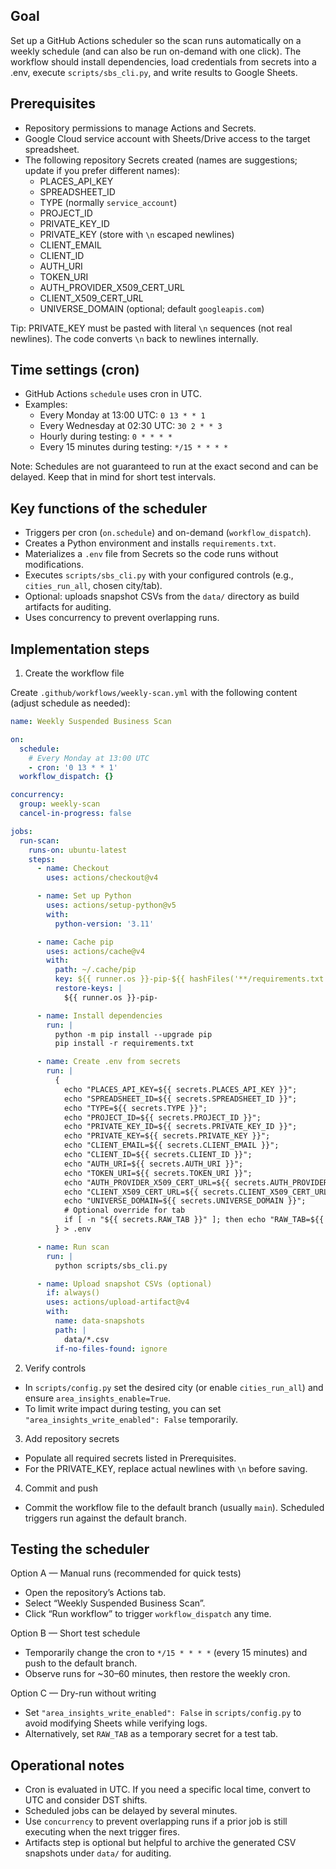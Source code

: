 ## Goal

Set up a GitHub Actions scheduler so the scan runs automatically on a weekly schedule (and can also be run on-demand with one click). The workflow should install dependencies, load credentials from secrets into a .env, execute `scripts/sbs_cli.py`, and write results to Google Sheets.

## Prerequisites

- Repository permissions to manage Actions and Secrets.
- Google Cloud service account with Sheets/Drive access to the target spreadsheet.
- The following repository Secrets created (names are suggestions; update if you prefer different names):
  - PLACES_API_KEY
  - SPREADSHEET_ID
  - TYPE (normally `service_account`)
  - PROJECT_ID
  - PRIVATE_KEY_ID
  - PRIVATE_KEY (store with `\n` escaped newlines)
  - CLIENT_EMAIL
  - CLIENT_ID
  - AUTH_URI
  - TOKEN_URI
  - AUTH_PROVIDER_X509_CERT_URL
  - CLIENT_X509_CERT_URL
  - UNIVERSE_DOMAIN (optional; default `googleapis.com`)

Tip: PRIVATE_KEY must be pasted with literal `\n` sequences (not real newlines). The code converts `\n` back to newlines internally.

## Time settings (cron)

- GitHub Actions `schedule` uses cron in UTC.
- Examples:
  - Every Monday at 13:00 UTC: `0 13 * * 1`
  - Every Wednesday at 02:30 UTC: `30 2 * * 3`
  - Hourly during testing: `0 * * * *`
  - Every 15 minutes during testing: `*/15 * * * *`

Note: Schedules are not guaranteed to run at the exact second and can be delayed. Keep that in mind for short test intervals.

## Key functions of the scheduler

- Triggers per cron (`on.schedule`) and on-demand (`workflow_dispatch`).
- Creates a Python environment and installs `requirements.txt`.
- Materializes a `.env` file from Secrets so the code runs without modifications.
- Executes `scripts/sbs_cli.py` with your configured controls (e.g., `cities_run_all`, chosen city/tab).
- Optional: uploads snapshot CSVs from the `data/` directory as build artifacts for auditing.
- Uses concurrency to prevent overlapping runs.

## Implementation steps

1) Create the workflow file

Create `.github/workflows/weekly-scan.yml` with the following content (adjust schedule as needed):

```yaml
name: Weekly Suspended Business Scan

on:
  schedule:
    # Every Monday at 13:00 UTC
    - cron: '0 13 * * 1'
  workflow_dispatch: {}

concurrency:
  group: weekly-scan
  cancel-in-progress: false

jobs:
  run-scan:
    runs-on: ubuntu-latest
    steps:
      - name: Checkout
        uses: actions/checkout@v4

      - name: Set up Python
        uses: actions/setup-python@v5
        with:
          python-version: '3.11'

      - name: Cache pip
        uses: actions/cache@v4
        with:
          path: ~/.cache/pip
          key: ${{ runner.os }}-pip-${{ hashFiles('**/requirements.txt') }}
          restore-keys: |
            ${{ runner.os }}-pip-

      - name: Install dependencies
        run: |
          python -m pip install --upgrade pip
          pip install -r requirements.txt

      - name: Create .env from secrets
        run: |
          {
            echo "PLACES_API_KEY=${{ secrets.PLACES_API_KEY }}";
            echo "SPREADSHEET_ID=${{ secrets.SPREADSHEET_ID }}";
            echo "TYPE=${{ secrets.TYPE }}";
            echo "PROJECT_ID=${{ secrets.PROJECT_ID }}";
            echo "PRIVATE_KEY_ID=${{ secrets.PRIVATE_KEY_ID }}";
            echo "PRIVATE_KEY=${{ secrets.PRIVATE_KEY }}";
            echo "CLIENT_EMAIL=${{ secrets.CLIENT_EMAIL }}";
            echo "CLIENT_ID=${{ secrets.CLIENT_ID }}";
            echo "AUTH_URI=${{ secrets.AUTH_URI }}";
            echo "TOKEN_URI=${{ secrets.TOKEN_URI }}";
            echo "AUTH_PROVIDER_X509_CERT_URL=${{ secrets.AUTH_PROVIDER_X509_CERT_URL }}";
            echo "CLIENT_X509_CERT_URL=${{ secrets.CLIENT_X509_CERT_URL }}";
            echo "UNIVERSE_DOMAIN=${{ secrets.UNIVERSE_DOMAIN }}";
            # Optional override for tab
            if [ -n "${{ secrets.RAW_TAB }}" ]; then echo "RAW_TAB=${{ secrets.RAW_TAB }}"; fi;
          } > .env

      - name: Run scan
        run: |
          python scripts/sbs_cli.py

      - name: Upload snapshot CSVs (optional)
        if: always()
        uses: actions/upload-artifact@v4
        with:
          name: data-snapshots
          path: |
            data/*.csv
          if-no-files-found: ignore
```

2) Verify controls

- In `scripts/config.py` set the desired city (or enable `cities_run_all`) and ensure `area_insights_enable=True`.
- To limit write impact during testing, you can set `"area_insights_write_enabled": False` temporarily.

3) Add repository secrets

- Populate all required secrets listed in Prerequisites.
- For the PRIVATE_KEY, replace actual newlines with `\n` before saving.

4) Commit and push

- Commit the workflow file to the default branch (usually `main`). Scheduled triggers run against the default branch.

## Testing the scheduler

Option A — Manual runs (recommended for quick tests)
- Open the repository’s Actions tab.
- Select “Weekly Suspended Business Scan”.
- Click “Run workflow” to trigger `workflow_dispatch` any time.

Option B — Short test schedule
- Temporarily change the cron to `*/15 * * * *` (every 15 minutes) and push to the default branch.
- Observe runs for ~30–60 minutes, then restore the weekly cron.

Option C — Dry-run without writing
- Set `"area_insights_write_enabled": False` in `scripts/config.py` to avoid modifying Sheets while verifying logs.
- Alternatively, set `RAW_TAB` as a temporary secret for a test tab.

## Operational notes

- Cron is evaluated in UTC. If you need a specific local time, convert to UTC and consider DST shifts.
- Scheduled jobs can be delayed by several minutes.
- Use `concurrency` to prevent overlapping runs if a prior job is still executing when the next trigger fires.
- Artifacts step is optional but helpful to archive the generated CSV snapshots under `data/` for auditing.


